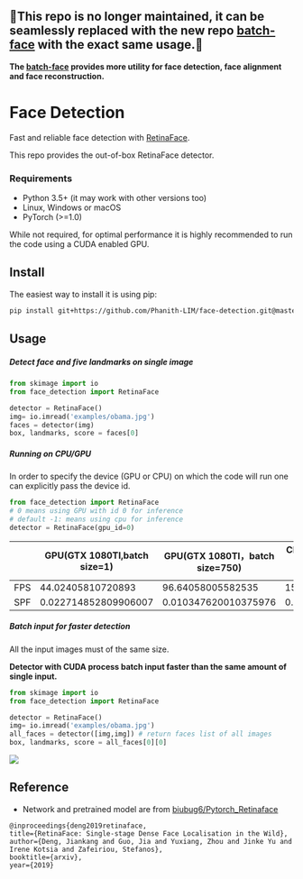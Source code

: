 ## 🚧This repo is no longer maintained, it can be seamlessly replaced with the new repo [batch-face](https://github.com/elliottzheng/batch-face) with the exact same usage.🚧 
**The [batch-face](https://github.com/elliottzheng/batch-face) provides more utility for face detection, face alignment and face reconstruction.**

# Face Detection

Fast and reliable face detection with [RetinaFace](https://arxiv.org/abs/1905.00641).

This repo provides the out-of-box RetinaFace detector.

### Requirements

- Python 3.5+ (it may work with other versions too)
- Linux, Windows or macOS
- PyTorch (>=1.0)

While not required, for optimal performance it is highly recommended to run the code using a CUDA enabled GPU.

## Install

The easiest way to install it is using pip:
```bash
pip install git+https://github.com/Phanith-LIM/face-detection.git@master
```

## Usage
##### Detect face and five landmarks on single image
```python
from skimage import io
from face_detection import RetinaFace

detector = RetinaFace()
img= io.imread('examples/obama.jpg')
faces = detector(img)
box, landmarks, score = faces[0]
```
##### Running on CPU/GPU

In order to specify the device (GPU or CPU) on which the code will run one can explicitly pass the device id.
```python
from face_detection import RetinaFace
# 0 means using GPU with id 0 for inference
# default -1: means using cpu for inference
detector = RetinaFace(gpu_id=0) 
```
|      | GPU(GTX 1080TI,batch size=1) | GPU(GTX 1080TI，batch size=750) | CPU(Intel(R) Core(TM) i7-7800X CPU @ 3.50GHz) |
| ---- | ---------------------------- | ------------------------------- | --------------------------------------------- |
| FPS  | 44.02405810720893            | 96.64058005582535               | 15.452635835550483                            |
| SPF  | 0.022714852809906007         | 0.010347620010375976            | 0.0647138786315918                            |


##### Batch input for faster detection

All the input images must of the same size.

**Detector with CUDA process batch input faster than the same amount of single input.** 

```python
from skimage import io
from face_detection import RetinaFace

detector = RetinaFace()
img= io.imread('examples/obama.jpg')
all_faces = detector([img,img]) # return faces list of all images
box, landmarks, score = all_faces[0][0]
```

![](./images/gpu_batch.png)

## Reference

- Network and pretrained model are from [biubug6/Pytorch_Retinaface](https://github.com/biubug6/Pytorch_Retinaface)

```
@inproceedings{deng2019retinaface,
title={RetinaFace: Single-stage Dense Face Localisation in the Wild},
author={Deng, Jiankang and Guo, Jia and Yuxiang, Zhou and Jinke Yu and Irene Kotsia and Zafeiriou, Stefanos},
booktitle={arxiv},
year={2019}
```
